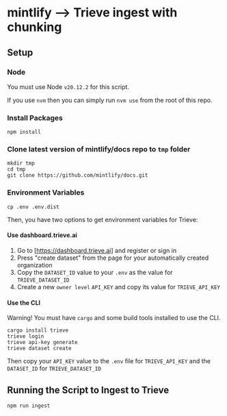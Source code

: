 # mintlify --> Trieve ingest with chunking

## Setup

### Node 

You must use Node `v20.12.2` for this script. 

If you use `nvm` then you can simply run `nvm use` from the root of this repo. 

### Install Packages 

`npm install` 

### Clone latest version of mintlify/docs repo to `tmp` folder

```
mkdir tmp
cd tmp
git clone https://github.com/mintlify/docs.git
```

### Environment Variables

```
cp .env .env.dist
```

Then, you have two options to get environment variables for Trieve:

#### Use dashboard.trieve.ai

1. Go to [https://dashboard.trieve.ai] and register or sign in
2. Press "create dataset" from the page for your automatically created organization
3. Copy the `DATASET_ID` value to your `.env` as the value for `TRIEVE_DATASET_ID` 
4. Create a new `owner level` `API_KEY` and copy its value for `TRIEVE_API_KEY`

#### Use the CLI

Warning! You must have `cargo` and some build tools installed to use the CLI. 

```
cargo install trieve 
trieve login
trieve api-key generate
trieve dataset create
```

Then copy your `API_KEY` value to the `.env` file for `TRIEVE_API_KEY` and the `DATASET_ID` for `TRIEVE_DATASET_ID`

## Running the Script to Ingest to Trieve

`npm run ingest`
